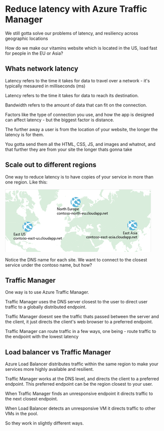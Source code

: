 # Reduce latency with Azure Traffic Manager

We still gotta solve our problems of latency, and resiliency across geographic locations

How do we make our vitamins website which is located in the US, load fast for people in the EU or Asia?

## Whats network latency

Latency refers to the time it takes for data to travel over a network - it's typically mesaured in milliseconds (ms)

Latency refers to the time it takes for data to reach its destination.

Bandwidth refers to the amount of data that can fit on the connection.

Factors like the type of connection you use, and how the app is designed can affect latency - but the biggest factor is distance.

The further away a user is from the location of your website, the longer the latency is for them.

You gotta send them all the HTML, CSS, JS, and images and whatnot, and that further they are from your site the longer thats gonna take

## Scale out to different regions

One way to reduce latency is to have copies of your service in more than one region. Like this:

![](./global-deployment.png)

Notice the DNS name for each site. We want to connect to the closest service under the contoso name, but how?

## Traffic Manager

One way is to use Azure Traffic Manager.

Traffic Manager uses the DNS server closest to the user to direct user traffic to a globally distributed endpoint.

Traffic Manager doesnt see the traffic thats passed between the server and the client, it just directs the client's web browser to a preferred endpoint.

Traffic Manager can route traffic in a few ways, one being - route traffic to the endpoint with the lowest latency

## Load balancer vs Traffic Manager

Azure Load Balancer distributes traffic within the same region to make your services more highly available and resilient.

Traffic Manager works at the DNS level, and directs the client to a preferred endpoint. This preferred endpoint can be the region closest to your user.

When Traffic Manager finds an unresponsive endpoint it directs traffic to the next closest endpoint.

When Load Balancer detects an unresponsive VM it directs traffic to other VMs in the pool.

So they work in slightly different ways.
